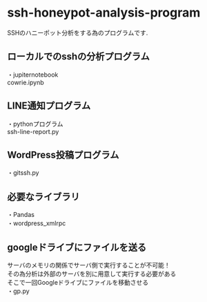 # ssh-honeypot-analysis-program
SSHのハニーポット分析をする為のプログラムです.
## ローカルでのsshの分析プログラム
・jupiternotebook<br>
cowrie.ipynb
## LINE通知プログラム
・pythonプログラム<br>
ssh-line-report.py
## WordPress投稿プログラム
・gitssh.py<br>
## 必要なライブラリ
・Pandas<br>
・wordpress_xmlrpc
## googleドライブにファイルを送る
サーバのメモリの関係でサーバ側で実行することが不可能！<br>
その為分析は外部のサーバを別に用意して実行する必要がある<br>
そこで一回Googleドライブにファイルを移動させる<br>
・gp.py
